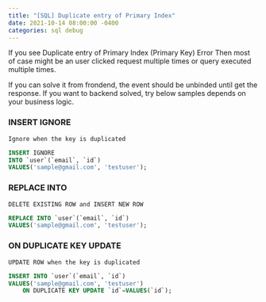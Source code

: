 ```yaml
---
title: "[SQL] Duplicate entry of Primary Index"
date: 2021-10-14 08:00:00 -0400
categories: sql debug
---
```


If you see Duplicate entry of Primary Index (Primary Key) Error
Then most of case might be an user clicked request multiple times or query executed multiple times.

If you can solve it from frondend, the event should be unbinded until get the response.
If you want to backend solved, try below samples depends on your business logic.

### INSERT IGNORE

`Ignore when the key is duplicated`

```sql
INSERT IGNORE 
INTO `user`(`email`, `id`) 
VALUES('sample@gmail.com', 'testuser');
```

### REPLACE INTO

`DELETE EXISTING ROW and INSERT NEW ROW`

```sql
REPLACE INTO `user`(`email`, `id`) 
VALUES('sample@gmail.com', 'testuser');
```

### ON DUPLICATE KEY UPDATE

`UPDATE ROW when the key is duplicated`

```sql
INSERT INTO `user`(`email`, `id`) 
VALUES('sample@gmail.com', 'testuser')
    ON DUPLICATE KEY UPDATE `id`=VALUES(`id`);
```